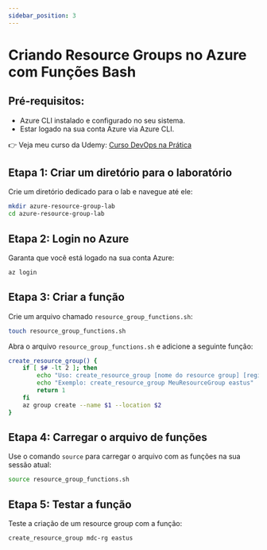 ```yaml
---
sidebar_position: 3
---
```


# Criando Resource Groups no Azure com Funções Bash

## Pré-requisitos:
- Azure CLI instalado e configurado no seu sistema.
- Estar logado na sua conta Azure via Azure CLI.

👉 Veja meu curso da Udemy: [Curso DevOps na Prática](https://devopsautomation.com.br/go/udemy-cupom)

## Etapa 1: Criar um diretório para o laboratório

Crie um diretório dedicado para o lab e navegue até ele:

```bash
mkdir azure-resource-group-lab
cd azure-resource-group-lab
```

## Etapa 2: Login no Azure

Garanta que você está logado na sua conta Azure:

```bash
az login
```

## Etapa 3: Criar a função

Crie um arquivo chamado `resource_group_functions.sh`:

```bash
touch resource_group_functions.sh
```

Abra o arquivo `resource_group_functions.sh` e adicione a seguinte função:

```bash
create_resource_group() {
    if [ $# -lt 2 ]; then
        echo "Uso: create_resource_group [nome do resource group] [região]"
        echo "Exemplo: create_resource_group MeuResourceGroup eastus"
        return 1
    fi
    az group create --name $1 --location $2
}
```

## Etapa 4: Carregar o arquivo de funções

Use o comando `source` para carregar o arquivo com as funções na sua sessão atual:

```bash
source resource_group_functions.sh
```

## Etapa 5: Testar a função

Teste a criação de um resource group com a função:

```bash
create_resource_group mdc-rg eastus
```

<!-- truncate -->